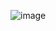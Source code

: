 ![image](https://user-images.githubusercontent.com/76823502/133426484-f7706118-5a5c-4d91-a245-3533b06f45ef.png)

